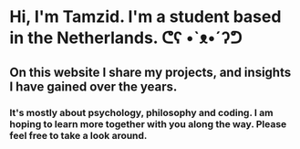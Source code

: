 # Hi, I'm Tamzid. I'm a student based in the Netherlands. ᕦʕ •`ᴥ•´ʔᕤ

## On this website I share my projects, and insights I have gained over the years.

### It's mostly about psychology, philosophy and coding. I am hoping to learn more together with you along the way. Please feel free to take a look around.
